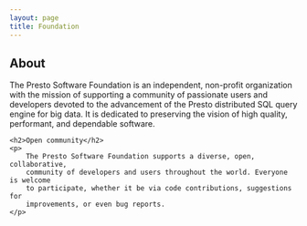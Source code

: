 ```yaml
---
layout: page
title: Foundation
---
```


<div class="leftcol widecol">
    <h2>About</h2>
    <p>
        The Presto Software Foundation is an independent, non-profit organization
        with the mission of supporting a community of passionate users and developers
        devoted to the advancement of the Presto distributed SQL query engine for
        big data. It is dedicated to preserving the vision of high quality,
        performant, and dependable software.
    </p>

    <h2>Open community</h2>
    <p>
        The Presto Software Foundation supports a diverse, open, collaborative,
        community of developers and users throughout the world. Everyone is welcome
        to participate, whether it be via code contributions, suggestions for
        improvements, or even bug reports.
    </p>
</div>
